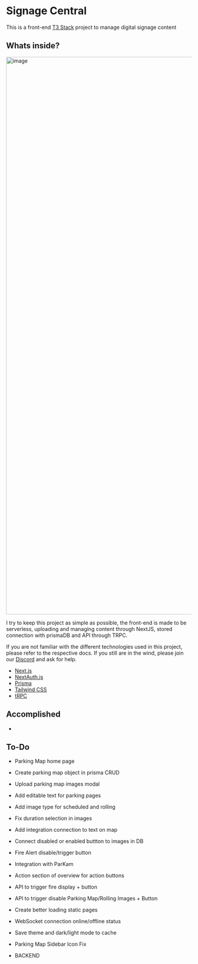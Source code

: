 # Signage Central

This is a front-end [T3 Stack](https://create.t3.gg/) project to manage digital signage content

## Whats inside?

<img width="1511" alt="image" src="https://github.com/finnmo/SignageCentral/assets/36843514/a13a13ec-b987-4144-aadb-252439e3fa50">


I try to keep this project as simple as possible, the front-end is made to be serverless, uploading and managing content through NextJS, stored connection with prismaDB and API through TRPC.

If you are not familiar with the different technologies used in this project, please refer to the respective docs. If you still are in the wind, please join our [Discord](https://t3.gg/discord) and ask for help.

- [Next.js](https://nextjs.org)
- [NextAuth.js](https://next-auth.js.org)
- [Prisma](https://prisma.io)
- [Tailwind CSS](https://tailwindcss.com)
- [tRPC](https://trpc.io)

## Accomplished
- 



## To-Do
- Parking Map home page 
- Create parking map object in prisma CRUD
- Upload parking map images modal
- Add editable text for parking pages
- Add image type for scheduled and rolling
- Fix duration selection in images
- Add integration connection to text on map
- Connect disabled or enabled buttton to images in DB
- Fire Alert disable/trigger button
- Integration with ParKam
- Action section of overview for action buttons 
- API to trigger fire display + button
- API to trigger disable Parking Map/Rolling Images + Button
- Create better loading static pages
- WebSocket connection online/offline status
- Save theme and dark/light mode to cache
- Parking Map Sidebar Icon Fix


- BACKEND
